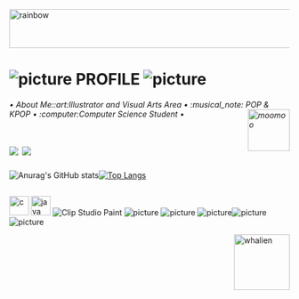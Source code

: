  <img align="center" alt="rainbow" height="70" width="2000" src="https://camo.githubusercontent.com/6b68754bfe9a1bc4abebfabc34d4701bae4fa96c73172f2788d6a4163b0ce38c/68747470733a2f2f692e696d6775722e636f6d2f644261534b57462e676966"/>

# ![picture](https://em-content.zobj.net/thumbs/120/sony/336/sparkles_2728.png) PROFILE ![picture](https://em-content.zobj.net/thumbs/120/sony/336/sparkles_2728.png)
<h6>• About Me::art:Illustrator and Visual Arts Area • :musical_note: POP & KPOP • :computer:Computer Science Student •
  <img align="right" alt="moomoo" height="75" width="75" src="https://twitter.com/bbuBLUE_world/status/1647336091047849984?t=SMMIPUVQrGPk2K02LXES5A&s=19"/>
 <h1> 
 <div> 
  <a href="https://www.instagram.com/mel.francy/" target="_blank"><img src="https://img.shields.io/badge/-Instagram-%23E4405F?style=for-the-badge&logo=instagram&logoColor=white" target="_blank"></a>
  <a href="https://www.linkedin.com/in/melissa-francielle-santos-692106244/" target="_blank"><img src="https://img.shields.io/badge/-LinkedIn-%230077B5?style=for-the-badge&logo=linkedin&logoColor=white" target="_blank"></a> 
</div>
 
#### 
![Anurag's GitHub stats](https://github-readme-stats.vercel.app/api?username=Melissa-Francielle&show_icons=true&theme=great-gatsby)[![Top Langs](https://github-readme-stats.vercel.app/api/top-langs/?username=Melissa-Francielle&layout=compact&show_icons=true&theme=great-gatsby)](https://github.com/anuraghazra/github-readme-stats)
##
 
 ####
 <img alt="c" height="35" width="35" src="https://brandslogos.com/wp-content/uploads/thumbs/c-logo-vector-1.svg"/> <img alt="java" height="35" width="35" src="https://brandslogos.com/wp-content/uploads/images/large/java-logo-1.png"/>
 <img src="https://img.shields.io/badge/-Clip Studio Paint-ccc?logo=clipstudiopaint&logoColor=white" alt="Clip Studio Paint"/> 
  ![picture](https://img.shields.io/badge/blender-%23F5792A.svg?style=for-the-badge&logo=blender&logoColor=white) ![picture](https://img.shields.io/badge/Windows-ACER-0078D6?style=for-the-badge&logo=windows&logoColor=white) ![picture](https://img.shields.io/badge/Xbox-107C10?style=for-the-badge&logo=xbox&logoColor=white)![picture](https://img.shields.io/badge/Steam-000000?style=for-the-badge&logo=steam&logoColor=white)![picture](https://img.shields.io/badge/PlayStation-003791?style=for-the-badge&logo=playstation&logoColor=white)



 <img align="right" alt="whalien" height="100" width="100" src="https://media1.giphy.com/media/v1.Y2lkPTc5MGI3NjExNmZiYzM0YWIyMmYwNGU4Y2Y5NDlkYTc1M2IzZTU5YWNmZmVkYmI0YSZjdD1z/mxfIzQRejtjzWaB06t/giphy.gif"/>
 
